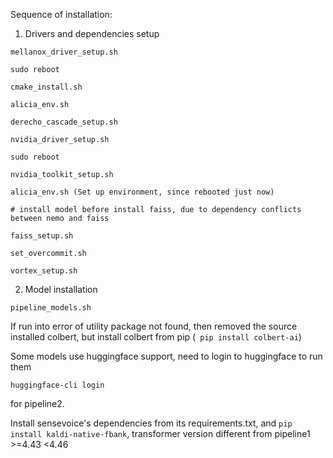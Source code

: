 Sequence of installation:

1. Drivers and dependencies setup

```
mellanox_driver_setup.sh

sudo reboot

cmake_install.sh

alicia_env.sh

derecho_cascade_setup.sh

nvidia_driver_setup.sh

sudo reboot

nvidia_toolkit_setup.sh

alicia_env.sh (Set up environment, since rebooted just now)

# install model before install faiss, due to dependency conflicts between nemo and faiss

faiss_setup.sh

set_overcommit.sh

vortex_setup.sh
```

2. Model installation

```
pipeline_models.sh
```
If run into error of utility package not found, then removed the source installed colbert, but install colbert from pip (``` pip install colbert-ai```)

Some models use huggingface support, need to login to huggingface to run them

```
huggingface-cli login
```

for pipeline2.

Install sensevoice's dependencies from its requirements.txt,  and ```pip install kaldi-native-fbank```, transformer version different from pipeline1 >=4.43 <4.46

